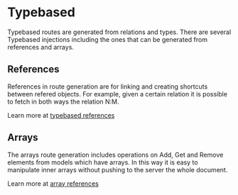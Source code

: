 # Typebased

Typebased routes are generated from relations and types.
There are several Typebased injections including the ones that can be generated from references and arrays.

## References
References in route generation are for linking and creating shortcuts between refered objects. For example,
given a certain relation it is possible to fetch in both ways the relation N:M.

Learn more at [typebased references](references.md)

## Arrays
The arrays route generation includes operations on Add, Get and Remove elements from models which have arrays.
In this way it is easy to manipulate inner arrays without pushing to the server the whole document.

Learn more at [array references](arrays.md)